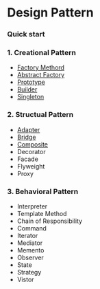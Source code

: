 # Design Pattern

### Quick start

### 1. Creational Pattern

   - [Factory Methord](https://github.com/zhaotianxiang/design-pattern/tree/master/src/001.Factory)
   - [Abstract Factory](https://github.com/zhaotianxiang/design-pattern/tree/master/src/001.Factory)
   - [Prototype](https://github.com/zhaotianxiang/design-pattern/tree/master/src/002.Prototype)
   - [Builder](https://github.com/zhaotianxiang/design-pattern/tree/master/src/003.Builder)
   - [Singleton](https://github.com/zhaotianxiang/design-pattern/tree/master/src/004.Singleton)

### 2. Structual Pattern

   - [Adapter](https://github.com/zhaotianxiang/design-pattern/tree/master/src/005.Adapter)
   - [Bridge](https://github.com/zhaotianxiang/design-pattern/tree/master/src/006.Bridge)
   - [Composite](https://github.com/zhaotianxiang/design-pattern/tree/master/src/007.Composite)
   - Decorator
   - Facade
   - Flyweight
   - Proxy

### 3. Behavioral Pattern

   - Interpreter
   - Template Method
   - Chain of Responsibility
   - Command
   - Iterator
   - Mediator
   - Memento
   - Observer
   - State
   - Strategy
   - Vistor
